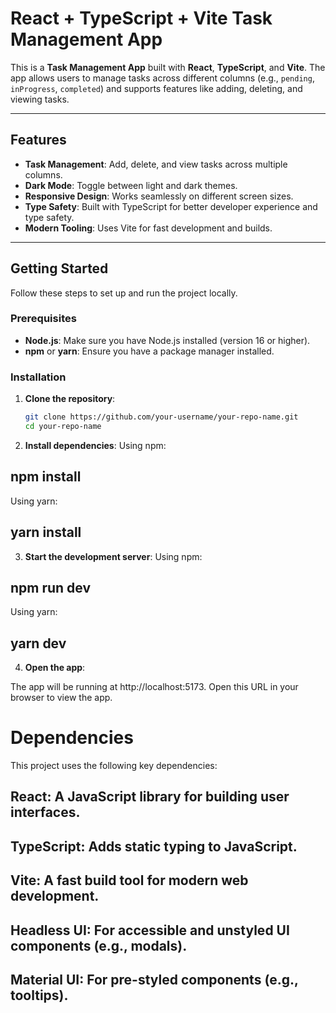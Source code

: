 # React + TypeScript + Vite Task Management App

This is a **Task Management App** built with **React**, **TypeScript**, and **Vite**. The app allows users to manage tasks across different columns (e.g., `pending`, `inProgress`, `completed`) and supports features like adding, deleting, and viewing tasks.

---

## Features

- **Task Management**: Add, delete, and view tasks across multiple columns.
- **Dark Mode**: Toggle between light and dark themes.
- **Responsive Design**: Works seamlessly on different screen sizes.
- **Type Safety**: Built with TypeScript for better developer experience and type safety.
- **Modern Tooling**: Uses Vite for fast development and builds.

---

## Getting Started

Follow these steps to set up and run the project locally.

### Prerequisites

- **Node.js**: Make sure you have Node.js installed (version 16 or higher).
- **npm** or **yarn**: Ensure you have a package manager installed.

### Installation

1. **Clone the repository**:

   ```bash
   git clone https://github.com/your-username/your-repo-name.git
   cd your-repo-name

   ```

2. **Install dependencies**:
   Using npm:

## npm install

Using yarn:

## yarn install

3. **Start the development server**:
   Using npm:

## npm run dev

Using yarn:

## yarn dev

4. **Open the app**:

The app will be running at http://localhost:5173. Open this URL in your browser to view the app.

# Dependencies

This project uses the following key dependencies:

## React: A JavaScript library for building user interfaces.

## TypeScript: Adds static typing to JavaScript.

## Vite: A fast build tool for modern web development.

## Headless UI: For accessible and unstyled UI components (e.g., modals).

## Material UI: For pre-styled components (e.g., tooltips).
